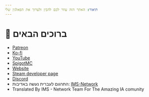 ```yaml
---
תיאור: האתר הזה עוזר לכם להבין ולערוך את הפאלגין שלי
---
```


# 👋 ברוכים הבאים

* [Patreon](http://patreon.com/lonedev)
* [Ko-fi](http://a.devs.beer/kofi)
* [YouTube](http://youtube.com/lonedev)
* [SpigotMC](https://www.spigotmc.org/members/lonedev.88296/#resources)
* [Website](https://www.matteodev.it)
* [Steam developer page](https://store.steampowered.com/developer/LoneDev/)
* [Discord](https://discord.gg/4dfnpUK)
* התרגום לעברית נעשה באדיבות: [IMS-Network](https://israelmincraftml.wixsite.com/ims-network/en)
* Translated By IMS - Network Team For The Amazing IA comunity
